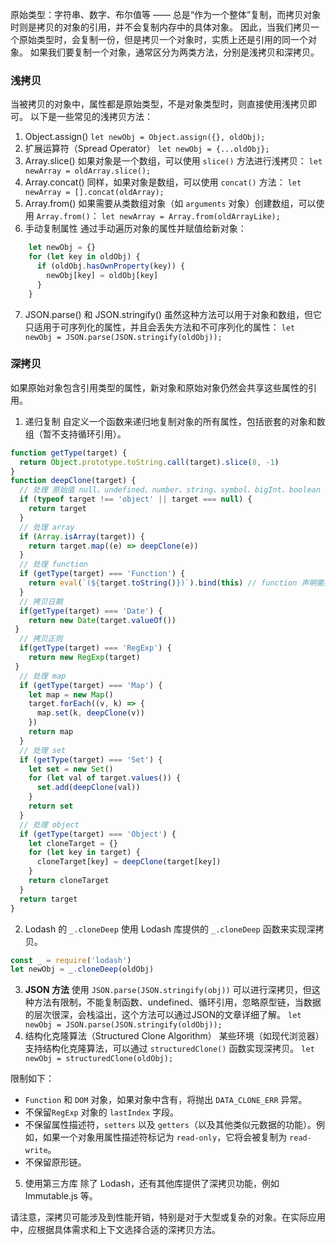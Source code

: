 原始类型：字符串、数字、布尔值等 —— 总是“作为一个整体”复制，而拷贝对象时则是拷贝的对象的引用，并不会复制内存中的具体对象。
因此，当我们拷贝一个原始类型时，会复制一份，但是拷贝一个对象时，实质上还是引用的同一个对象。
如果我们要复制一个对象，通常区分为两类方法，分别是浅拷贝和深拷贝。
### 浅拷贝
当被拷贝的对象中，属性都是原始类型，不是对象类型时，则直接使用浅拷贝即可。
以下是一些常见的浅拷贝方法：
1. Object.assign()
    `let newObj = Object.assign({}, oldObj);`
2. 扩展运算符（Spread Operator）
    `let newObj = {...oldObj};`
3. Array.slice() 如果对象是一个数组，可以使用 `slice()` 方法进行浅拷贝：
    `let newArray = oldArray.slice();`
4. Array.concat() 同样，如果对象是数组，可以使用 `concat()` 方法：
    `let newArray = [].concat(oldArray);`
5. Array.from() 如果需要从类数组对象（如 `arguments` 对象）创建数组，可以使用 `Array.from()`：
    `let newArray = Array.from(oldArrayLike);`
6. 手动复制属性 通过手动遍历对象的属性并赋值给新对象：
```js
	let newObj = {}
	for (let key in oldObj) {
	  if (oldObj.hasOwnProperty(key)) {
	    newObj[key] = oldObj[key]
	  }
	}
```
7. JSON.parse() 和 JSON.stringify() 虽然这种方法可以用于对象和数组，但它只适用于可序列化的属性，并且会丢失方法和不可序列化的属性：
    `let newObj = JSON.parse(JSON.stringify(oldObj));`
### 深拷贝
如果原始对象包含引用类型的属性，新对象和原始对象仍然会共享这些属性的引用。
1. 递归复制 自定义一个函数来递归地复制对象的所有属性，包括嵌套的对象和数组（暂不支持循环引用）。
```js
function getType(target) {
  return Object.prototype.toString.call(target).slice(8, -1)
}
function deepClone(target) {
  // 处理 原始值 null、undefined、number、string、symbol、bigInt、boolean
  if (typeof target !== 'object' || target === null) {
    return target
  }
  // 处理 array
  if (Array.isArray(target)) {
    return target.map((e) => deepClone(e))
  }
  // 处理 function
  if (getType(target) === 'Function') {
    return eval(`(${target.toString()})`).bind(this) // function 声明需要用"("、")"包裹
  }
  // 拷贝日期 
  if(getType(target) === 'Date') {
    return new Date(target.valueOf()) 
 }
  // 拷贝正则
  if(getType(target) === 'RegExp') {
    return new RegExp(target)
 }
  // 处理 map
  if (getType(target) === 'Map') {
    let map = new Map()
    target.forEach((v, k) => {
      map.set(k, deepClone(v))
    })
    return map
  }
  // 处理 set
  if (getType(target) === 'Set') {
    let set = new Set()
    for (let val of target.values()) {
      set.add(deepClone(val))
    }
    return set
  }
  // 处理 object
  if (getType(target) === 'Object') {
    let cloneTarget = {}
    for (let key in target) {
      cloneTarget[key] = deepClone(target[key])
    }
    return cloneTarget
  }
  return target
}

```
2. Lodash 的 `_.cloneDeep` 使用 Lodash 库提供的 `_.cloneDeep` 函数来实现深拷贝。
```js
const _ = require('lodash')
let newObj = _.cloneDeep(oldObj)
```
3. **JSON 方法** 使用 `JSON.parse(JSON.stringify(obj))` 可以进行深拷贝，但这种方法有限制，不能复制函数、undefined、循环引用，忽略原型链，当数据的层次很深，会栈溢出，这个方法可以通过JSON的文章详细了解。
    `let newObj = JSON.parse(JSON.stringify(oldObj));`
4. 结构化克隆算法（Structured Clone Algorithm） 某些环境（如现代浏览器）支持结构化克隆算法，可以通过 `structuredClone()` 函数实现深拷贝。
    `let newObj = structuredClone(oldObj);`
    
限制如下：
-  `Function` 和 `DOM` 对象，如果对象中含有，将抛出 `DATA_CLONE_ERR` 异常。
- 不保留`RegExp` 对象的 `lastIndex` 字段。
- 不保留属性描述符，`setters` 以及 `getters`（以及其他类似元数据的功能）。例如，如果一个对象用属性描述符标记为 `read-only`，它将会被复制为 `read-write`。
- 不保留原形链。
5. 使用第三方库 除了 Lodash，还有其他库提供了深拷贝功能，例如 Immutable.js 等。

请注意，深拷贝可能涉及到性能开销，特别是对于大型或复杂的对象。在实际应用中，应根据具体需求和上下文选择合适的深拷贝方法。